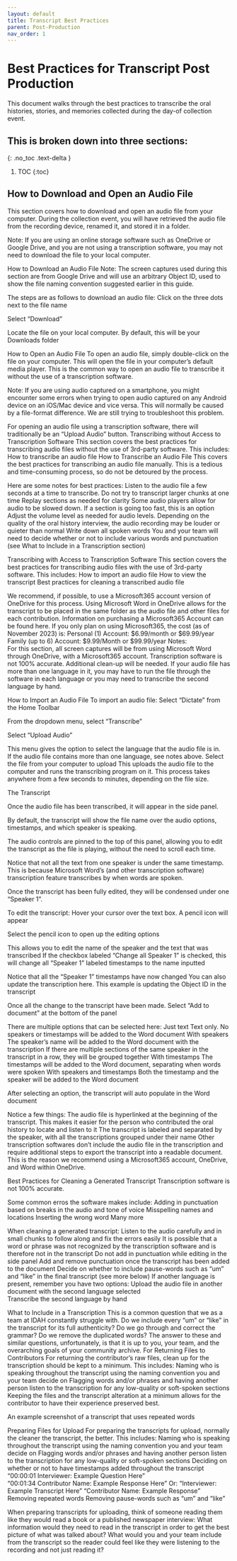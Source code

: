 ```yaml
---
layout: default
title: Transcript Best Practices
parent: Post-Production
nav_order: 1
---
```


# Best Practices for Transcript Post Production 
This document walks through the best practices to transcribe the oral histories, stories, and memories collected during the day-of collection event. 
 
## This is broken down into three sections:
{: .no_toc .text-delta }

1. TOC
{:toc} 
 
## How to Download and Open an Audio File 
This section covers how to download and open an audio file from your computer. During the collection event, you will have retrieved the audio file from the recording device, renamed it, and stored it in a folder.  
 
Note: If you are using an online storage software such as OneDrive or Google Drive, and you are not using a transcription software, you may not need to download the file to your local computer. 
 
How to Download an Audio File 
Note: The screen captures used during this section are from Google Drive and will use an arbitrary Object ID, used to show the file naming convention suggested earlier in this guide. 
 
The steps are as follows to download an audio file: 
Click on the three dots next to the file name 


 
Select “Download” 


 
 
Locate the file on your local computer. By default, this will be your Downloads folder 

 
How to Open an Audio File 
To open an audio file, simply double-click on the file on your computer. This will open the file in your computer’s default media player. This is the common way to open an audio file to transcribe it without the use of a transcription software. 
 
Note: If you are using audio captured on a smartphone, you might encounter some errors when trying to open audio captured on any Android device on an iOS/Mac device and vice versa. This will normally be caused by a file-format difference. We are still trying to troubleshoot this problem. 
 
For opening an audio file using a transcription software, there will traditionally be an “Upload Audio” button. 
Transcribing without Access to Transcription Software 
This section covers the best practices for transcribing audio files without the use of 3rd-party software. This includes: 
How to transcribe an audio file 
How to Transcribe an Audio File 
This covers the best practices for transcribing an audio file manually. This is a tedious and time-consuming process, so do not be detoured by the process. 
 
Here are some notes for best practices: 
Listen to the audio file a few seconds at a time to transcribe. Do not try to transcript larger chunks at one time 
Replay sections as needed for clarity 
Some audio players allow for audio to be slowed down. If a section is going too fast, this is an option 
Adjust the volume level as needed for audio levels. Depending on the quality of the oral history interview, the audio recording may be louder or quieter than normal 
Write down all spoken words 
You and your team will need to decide whether or not to include various words and punctuation (see What to Include in a Transcription section) 
 
Transcribing with Access to Transcription Software 
This section covers the best practices for transcribing audio files with the use of 3rd-party software. This includes: 
How to import an audio file 
How to view the transcript 
Best practices for cleaning a transcribed audio file 
 
We recommend, if possible, to use a Microsoft365 account version of OneDrive for this process. Using Microsoft Word in OneDrive allows for the transcript to be placed in the same folder as the audio file and other files for each contribution. 
Information on purchasing a Microsoft365 Account can be found here. 
If you only plan on using Microsoft365, the cost (as of November 2023) is: 
Personal (1) Account: $6.99/month or $69.99/year 
Family (up to 6) Account: $9.99/Month or $99.99/year 
Notes:  
For this section, all screen captures will be from using Microsoft Word through OneDrive, with a Microsoft365 account. 
Transcription software is not 100% accurate. Additional clean-up will be needed. 
If your audio file has more than one language in it, you may have to run the file through the software in each language or you may need to transcribe the second language by hand. 
 
How to Import an Audio File 
To import an audio file: 
Select “Dictate” from the Home Toolbar 
 
From the dropdown menu, select “Transcribe” 
 
 
Select “Upload Audio” 
 
This menu gives the option to select the language that the audio file is in.  
If the audio file contains more than one language, see notes above. 
Select the file from your computer to upload 
This uploads the audio file to the computer and runs the transcribing program on it. This process takes anywhere from a few seconds to minutes, depending on the file size. 
 
 
 
The Transcript 

 
Once the audio file has been transcribed, it will appear in the side panel. 
 
By default, the transcript will show the file name over the audio options, timestamps, and which speaker is speaking. 
 
The audio controls are pinned to the top of this panel, allowing you to edit the transcript as the file is playing, without the need to scroll each time.  
 
Notice that not all the text from one speaker is under the same timestamp. This is because Microsoft Word’s (and other transcription software) transcription feature transcribes by when words are spoken. 
 
Once the transcript has been fully edited, they will be condensed under one “Speaker 1”. 
 
 
 
To edit the transcript: 
Hover your cursor over the text box. A pencil icon will appear 
 
Select the pencil icon to open up the editing options 
 
This allows you to edit the name of the speaker and the text that was transcribed 
If the checkbox labeled “Change all Speaker 1” is checked, this will change all “Speaker 1” labeled timestamps to the name inputted 
 
 
Notice that all the “Speaker 1” timestamps have now changed 
You can also update the transcription here. This example is updating the Object ID in the transcript 
 
Once all the change to the transcript have been made. Select “Add to document” at the bottom of the panel 
 
There are multiple options that can be selected here: 
Just text 
Text only. No speakers or timestamps will be added to the Word document 
With speakers 
The speaker’s name will be added to the Word document with the transcription 
If there are multiple sections of the same speaker in the transcript in a row, they will be grouped together 
With timestamps 
The timestamps will be added to the Word document, separating when words were spoken 
With speakers and timestamps 
Both the timestamp and the speaker will be added to the Word document 
 
 
After selecting an option, the transcript will auto populate in the Word document 
 
 
Notice a few things: 
The audio file is hyperlinked at the beginning of the transcript. This makes it easier for the person who contributed the oral history to locate and listen to it 
The transcript is labeled and separated by the speaker, with all the transcriptions grouped under their name 
Other transcription softwares don’t include the audio file in the transcription and require additional steps to export the transcript into a readable document. This is the reason we recommend using a Microsoft365 account, OneDrive, and Word within OneDrive.  
 
Best Practices for Cleaning a Generated Transcript 
Transcription software is not 100% accurate.  
 
Some common erros the software makes include: 
Adding in punctuation based on breaks in the audio and tone of voice 
Misspelling names and locations 
Inserting the wrong word 
Many more 
 
When cleaning a generated transcript: 
Listen to the audio carefully and in small chunks to follow along and fix the errors easily 
It is possible that a word or phrase was not recognized by the transcription software and is therefore not in the transcript 
Do not add in punctuation while editing in the side panel 
Add and remove punctuation once the transcript has been added to the document 
Decide on whether to include pause-words such as “um” and “like” in the final transcript (see more below) 
If another language is present, remember you have two options: 
Upload the audio file in another document with the second language selected  
Transcribe the second language by hand 
 
 
 
 
  
 
 
 
 
 
What to Include in a Transcription 
This is a common question that we as a team at IDAH constantly struggle with. Do we include every “um” or “like” in the transcript for its full authenticity? Do we go through and correct the grammar? Do we remove the duplicated words? The answer to these and similar questions, unfortunately, is that it is up to you, your team, and the overarching goals of your community archive. 
For Returning Files to Contributors 
For returning the contributor’s raw files, clean up for the transcription should be kept to a minimum. This includes: 
Naming who is speaking throughout the transcript using the naming convention you and your team decide on 
Flagging words and/or phrases and having another person listen to the transcription for any low-quality or soft-spoken sections 
Keeping the files and the transcript alteration at a minimum allows for the contributor to have their experience preserved best. 
 
 
An example screenshot of a transcript that uses repeated words 
 
Preparing Files for Upload 
For preparing the transcripts for upload, normally the cleaner the transcript, the better. This includes: 
Naming who is speaking throughout the transcript using the naming convention you and your team decide on 
Flagging words and/or phrases and having another person listen to the transcription for any low-quality or soft-spoken sections 
Deciding on whether or not to have timestamps added throughout the transcript 
“00:00:01 Interviewer: Example Question Here”  
“00:01:34 Contributor Name: Example Response Here” 
Or: 
“Interviewer: Example Transcript Here” 
“Contributor Name: Example Response” 
Removing repeated words 
Removing pause-words such as “um” and “like” 
 
When preparing transcripts for uploading, think of someone reading them like they would read a book or a published newspaper interview: 
What information would they need to read in the transcript in order to get the best picture of what was talked about? 
What would you and your team include from the transcript so the reader could feel like they were listening to the recording and not just reading it? 
 
 


